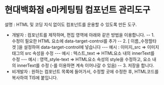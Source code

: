 ﻿# 현대백화점 e마케팅팀 컴포넌트 관리도구
설명 : HTML 및 코딩 지식 없이도 컴포넌트를 운용할 수 있도록 만든 도구.
- 개발자 : 컴포넌트를 제작하며, 편집 영역에 아래와 같은 방법을 이용합니다.
-- 1. 수정이 필요한 HTML 요소에 data-target-control를 추가
-- 2. [ 이름_수정할타겟 ]을 설정하여 data-target-control에 넣습니다
--- 예시 : 이미지_src => 이미지 태그의 src 속성을 수정
--- 예시 : 텍스트_text => HTML요소 내의 innerText를 수정
--- 예시 : 영역_style-text => HTML요소 속성의 style을 수정하고, 요소 내의 innerText를 수정 (-를 이용하면 계속 이어나갈 수 있음)
-- 3. 저장을 합니다.
- 비개발자 : 원하는 컴포넌트 목록에 들어가서, 수정할 곳에 수정한 후, HTML코드를 복사하여 TIS에 붙입니다.
